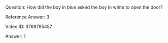 Question: How did the boy in blue asked the boy in white to open the door?

Reference Answer: 3

Video ID: 3769795457

Answer: 1

